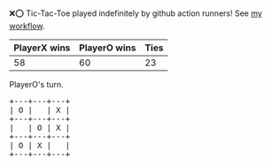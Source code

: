 :x::o: Tic-Tac-Toe played indefinitely by github action runners! See [my workflow](.github/workflows/play.yaml).

|PlayerX wins|PlayerO wins|Ties|
|-|-|-|
|58|60|23|

PlayerO's turn.

<pre>
+---+---+---+
| O |   | X |
+---+---+---+
|   | O | X |
+---+---+---+
| O | X |   |
+---+---+---+
</pre>